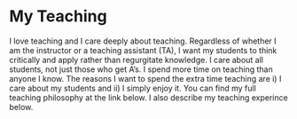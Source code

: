 # My Teaching
I love teaching and I care deeply about teaching. Regardless of whether I am the instructor or a teaching assistant (TA), I want my students to think critically and apply rather than regurgitate knowledge. I care about all  students, not just those who get A’s. I spend more time on teaching than anyone I know. The reasons I want to spend the extra time teaching are i) I care about my students and ii) I simply enjoy it. You can find my full teaching philosophy at the link below. I also describe my teaching experince below.